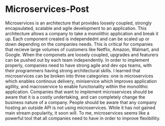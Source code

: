 # Microservices-Post

Microservices is an architecture that provides loosely coupled, strongly encapsulated, scalable and agile development to an application.  This architecture allows a company to take a monolithic application and break it up.  Each component created is independednt and can be scaled up or down depending on the companies needs.  This is critical for companies that recieve large volumes of customers like Netflix, Amazon, Walmart, and Google.  When the componets are loosely coupled, upgrades and featurers can be pushed out by each team independently.  In order to implement properly, companies need to have strong agile and dev ops teams, with their programmers having strong architectural skills.  I learned that microservices can be broken into three categories: one is microservices which enables continous delivery, miniservice which improves application agillity, and macroservice to enable functionality within the monolithic application.  Companies that want to implement microservices should be aware that it is a costly undertaking, and can completely change the business nature of a company.  People should be aware that any company hosting an outside API is not using microservices. While it has not gained main stream popularity, it soon will.  To me, microservices seems like a powerful tool that all companies need to have in order to improve flexibillity.

